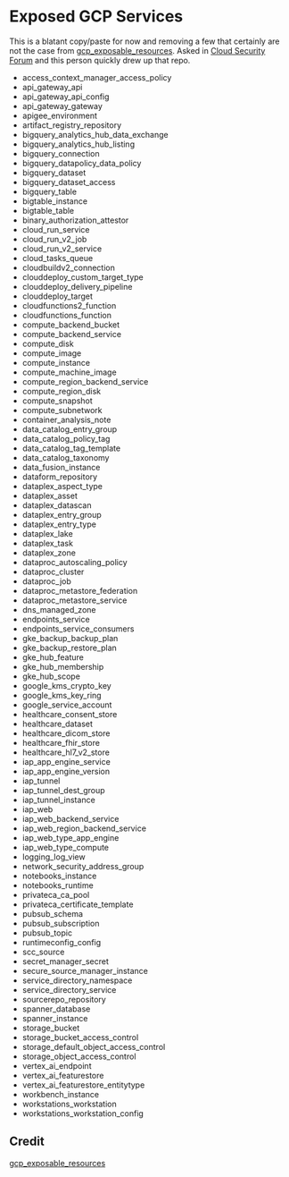 # Exposed GCP Services

This is a blatant copy/paste for now and removing a few that certainly are not the case from [gcp_exposable_resources](https://github.com/JOSHUAJEBARAJ/gcp_exposable_resources). Asked in [Cloud Security Forum](https://cloudsecurityforum.slack.com/archives/CME3L223X/p1718807698630529) and this person quickly drew up that repo. 

- access_context_manager_access_policy
- api_gateway_api
- api_gateway_api_config
- api_gateway_gateway
- apigee_environment
- artifact_registry_repository
- bigquery_analytics_hub_data_exchange
- bigquery_analytics_hub_listing
- bigquery_connection
- bigquery_datapolicy_data_policy
- bigquery_dataset
- bigquery_dataset_access
- bigquery_table
- bigtable_instance
- bigtable_table
- binary_authorization_attestor
- cloud_run_service
- cloud_run_v2_job
- cloud_run_v2_service
- cloud_tasks_queue
- cloudbuildv2_connection
- clouddeploy_custom_target_type
- clouddeploy_delivery_pipeline
- clouddeploy_target
- cloudfunctions2_function
- cloudfunctions_function
- compute_backend_bucket
- compute_backend_service
- compute_disk
- compute_image
- compute_instance
- compute_machine_image
- compute_region_backend_service
- compute_region_disk
- compute_snapshot
- compute_subnetwork
- container_analysis_note
- data_catalog_entry_group
- data_catalog_policy_tag
- data_catalog_tag_template
- data_catalog_taxonomy
- data_fusion_instance
- dataform_repository
- dataplex_aspect_type
- dataplex_asset
- dataplex_datascan
- dataplex_entry_group
- dataplex_entry_type
- dataplex_lake
- dataplex_task
- dataplex_zone
- dataproc_autoscaling_policy
- dataproc_cluster
- dataproc_job
- dataproc_metastore_federation
- dataproc_metastore_service
- dns_managed_zone
- endpoints_service
- endpoints_service_consumers
- gke_backup_backup_plan
- gke_backup_restore_plan
- gke_hub_feature
- gke_hub_membership
- gke_hub_scope
- google_kms_crypto_key
- google_kms_key_ring
- google_service_account
- healthcare_consent_store
- healthcare_dataset
- healthcare_dicom_store
- healthcare_fhir_store
- healthcare_hl7_v2_store
- iap_app_engine_service
- iap_app_engine_version
- iap_tunnel
- iap_tunnel_dest_group
- iap_tunnel_instance
- iap_web
- iap_web_backend_service
- iap_web_region_backend_service
- iap_web_type_app_engine
- iap_web_type_compute
- logging_log_view
- network_security_address_group
- notebooks_instance
- notebooks_runtime
- privateca_ca_pool
- privateca_certificate_template
- pubsub_schema
- pubsub_subscription
- pubsub_topic
- runtimeconfig_config
- scc_source
- secret_manager_secret
- secure_source_manager_instance
- service_directory_namespace
- service_directory_service
- sourcerepo_repository
- spanner_database
- spanner_instance
- storage_bucket
- storage_bucket_access_control
- storage_default_object_access_control
- storage_object_access_control
- vertex_ai_endpoint
- vertex_ai_featurestore
- vertex_ai_featurestore_entitytype
- workbench_instance
- workstations_workstation
- workstations_workstation_config

## Credit

[gcp_exposable_resources](https://github.com/JOSHUAJEBARAJ/gcp_exposable_resources)
